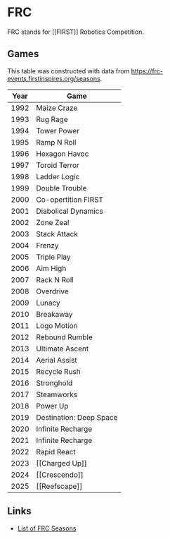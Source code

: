 # FRC

FRC stands for [[FIRST]] Robotics Competition.

## Games

This table was constructed with data from <https://frc-events.firstinspires.org/seasons>.

| Year | Game                    |
| ---- | ----------------------- |
| 1992 | Maize Craze             |
| 1993 | Rug Rage                |
| 1994 | Tower Power             |
| 1995 | Ramp N Roll             |
| 1996 | Hexagon Havoc           |
| 1997 | Toroid Terror           |
| 1998 | Ladder Logic            |
| 1999 | Double Trouble          |
| 2000 | Co-opertition FIRST     |
| 2001 | Diabolical Dynamics     |
| 2002 | Zone Zeal               |
| 2003 | Stack Attack            |
| 2004 | Frenzy                  |
| 2005 | Triple Play             |
| 2006 | Aim High                |
| 2007 | Rack N Roll             |
| 2008 | Overdrive               |
| 2009 | Lunacy                  |
| 2010 | Breakaway               |
| 2011 | Logo Motion             |
| 2012 | Rebound Rumble          |
| 2013 | Ultimate Ascent         |
| 2014 | Aerial Assist           |
| 2015 | Recycle Rush            |
| 2016 | Stronghold              |
| 2017 | Steamworks              |
| 2018 | Power Up                |
| 2019 | Destination: Deep Space |
| 2020 | Infinite Recharge       |
| 2021 | Infinite Recharge       |
| 2022 | Rapid React             |
| 2023 | [[Charged Up]]          |
| 2024 | [[Crescendo]]           |
| 2025 | [[Reefscape]]           |


## Links

- [List of FRC Seasons](https://frc-events.firstinspires.org/seasons)